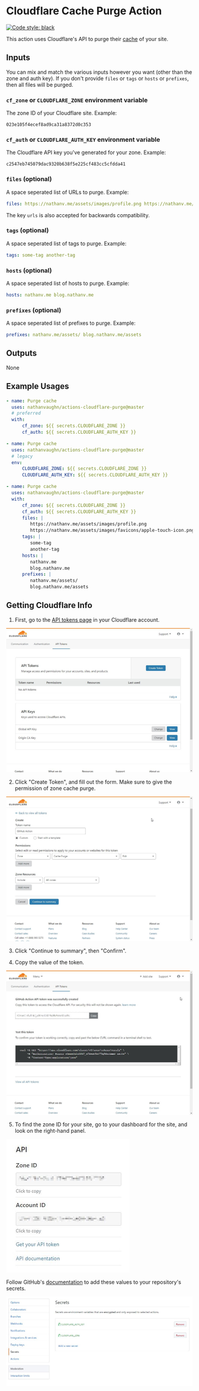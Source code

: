# Cloudflare Cache Purge Action

[![Code style: black](https://img.shields.io/badge/code%20style-black-000000.svg)](https://github.com/psf/black)

This action uses Cloudflare's API to purge their
[cache](https://api.cloudflare.com/#zone-purge-all-files) of your site.

## Inputs

You can mix and match the various inputs however you want
(other than the zone and auth key). If you don't provide
`files` or `tags` or `hosts` or `prefixes`, then all files will be purged.

### `cf_zone` or `CLOUDFLARE_ZONE` environment variable

The zone ID of your Cloudflare site. Example:

```text
023e105f4ecef8ad9ca31a8372d0c353
```

### `cf_auth` or `CLOUDFLARE_AUTH_KEY` environment variable

The Cloudflare API key you've generated for your zone. Example:

```text
c2547eb745079dac9320b638f5e225cf483cc5cfdda41
```

### `files` (optional)

A space seperated list of URLs to purge. Example:

```yml
files: https://nathanv.me/assets/images/profile.png https://nathanv.me/assets/images/favicons/apple-touch-icon.png
```

The key `urls` is also accepted for backwards compatibility.

### `tags` (optional)

A space seperated list of tags to purge. Example:

```yml
tags: some-tag another-tag
```

### `hosts` (optional)

A space seperated list of hosts to purge. Example:

```yml
hosts: nathanv.me blog.nathanv.me
```

### `prefixes` (optional)

A space seperated list of prefixes to purge. Example:

```yml
prefixes: nathanv.me/assets/ blog.nathanv.me/assets
```

## Outputs

None

## Example Usages

```yml
- name: Purge cache
  uses: nathanvaughn/actions-cloudflare-purge@master
  # preferred
  with:
      cf_zone: ${{ secrets.CLOUDFLARE_ZONE }}
      cf_auth: ${{ secrets.CLOUDFLARE_AUTH_KEY }}
```

```yml
- name: Purge cache
  uses: nathanvaughn/actions-cloudflare-purge@master
  # legacy
  env:
      CLOUDFLARE_ZONE: ${{ secrets.CLOUDFLARE_ZONE }}
      CLOUDFLARE_AUTH_KEY: ${{ secrets.CLOUDFLARE_AUTH_KEY }}
```

```yml
- name: Purge cache
  uses: nathanvaughn/actions-cloudflare-purge@master
  with:
      cf_zone: ${{ secrets.CLOUDFLARE_ZONE }}
      cf_auth: ${{ secrets.CLOUDFLARE_AUTH_KEY }}
      files: |
         https://nathanv.me/assets/images/profile.png
         https://nathanv.me/assets/images/favicons/apple-touch-icon.png
      tags: |
         some-tag
         another-tag
      hosts: |
         nathanv.me
         blog.nathanv.me
      prefixes: |
         nathanv.me/assets/
         blog.nathanv.me/assets
```

## Getting Cloudflare Info

1. First, go to the [API tokens page](https://dash.cloudflare.com/profile/api-tokens)
   in your Cloudflare account.

![](images/api-tokens.jpg)

2. Click "Create Token", and fill out the form. Make sure to give the permission of
   zone cache purge.

![](images/token-creation.jpg)

3. Click "Continue to summary", then "Confirm".

4. Copy the value of the token.

![](images/copy-token.jpg)

5. To find the zone ID for your site, go to your dashboard for the site, and look on the
   right-hand panel.

![](images/zone-id.jpg)

Follow GitHub's [documentation](https://help.github.com/en/articles/virtual-environments-for-github-actions#creating-and-using-secrets-encrypted-variables)
to add these values to your repository's secrets.

![](images/secrets.jpg)
